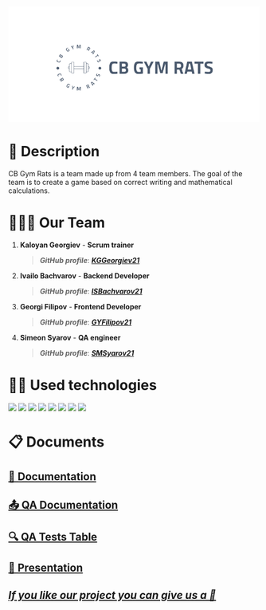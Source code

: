 <p align = "center">
 <img src = "game/game/assets/Logo.png" alt = "logo">
 <br>
  <h1>📄 Description </h1>
  CB Gym Rats is a team made up from 4 team members. The goal of the team is to create a game based on correct writing and mathematical calculations.
  <h1>🧑‍🤝‍🧑 Our Team </h1>
  <p>
  
1. **Kaloyan Georgiev** - **Scrum trainer**	
   > ***GitHub profile***: [***KGGeorgiev21***](https://github.com/KGGeorgiev21)	

2. **Ivailo Bachvarov** - **Backend Developer** 
   > ***GitHub profile***: [***ISBachvarov21***](https://github.com/ISBachvarov21)	

3. **Georgi Filipov** - **Frontend Developer** 
   > ***GitHub profile***: [***GYFilipov21***](https://github.com/GYFilipov21)	

4. **Simeon Syarov** - **QA engineer** 
   > ***GitHub profile***: [***SMSyarov21***](https://github.com/SMSyarov21)
  </p>
  
  <h1>👨‍💻 Used technologies</h1>
  <p align="left"> 
	<a> <img src="https://img.icons8.com/ios-filled/50/4a90e2/c-plus-plus-logo.png"/> </a> 
	<a> <img src="https://upload.wikimedia.org/wikipedia/commons/thumb/b/bf/SFML2.svg/1280px-SFML2.svg.png" width="50"</a>
	<a> <img src="https://img.icons8.com/fluency/48/000000/visual-studio.png"/> </a>
	<a> <img src="https://img.icons8.com/color/48/000000/microsoft-teams.png"/> </a>
	<a> <img src="https://img.icons8.com/color/48/000000/microsoft-word-2019--v2.png"/>  </a>
	<a> <img src="https://img.icons8.com/color/48/000000/microsoft-powerpoint-2019--v1.png"/>  </a>
	<a> <img src="https://img.icons8.com/color/48/000000/microsoft-excel-2019--v1.png"></a>
	<a> <img src="https://img.icons8.com/color/48/000000/adobe-photoshop--v1.png"/>  </a>

  </p>
	
   
   <h1>📋 Documents</h1>
  <p>
 <h2> <a href ="https://codingburgas-my.sharepoint.com/:w:/g/personal/kggeorgiev21_codingburgas_bg/EcPBUIIpTR5KhKoGPCMDIS0B7QDZAduG_-hQ6ym1lghS3Q?e=brX7bE" >📜 Documentation</h2>
 <h2> <a href = "https://codingburgas-my.sharepoint.com/:w:/g/personal/kggeorgiev21_codingburgas_bg/EXumR_J5yopJvEL0IPAcASUB90KNKBky1U2t4wWY3ZGLOg?e=5Xto0M">📤 QA Documentation</h2>
 <h2> <a href = "https://codingburgas-my.sharepoint.com/:x:/g/personal/smsyarov21_codingburgas_bg/EWxOhEjSIeFGrm03Cr3RFVABB89Fda37PCJfAEB4nhK3ig?e=kUoasC">🔍 QA Tests Table</h2>
 <h2> <a href ="https://codingburgas-my.sharepoint.com/:p:/g/personal/kggeorgiev21_codingburgas_bg/EfguQD25ADVNqoZ3nw5oraMBKYHBvj3lG9QQ_iafsblfKA?e=VmNTI8" >📰 Presentation</h2>
</p>
	
	
## ***If you like our project you can give us a 🌟***
